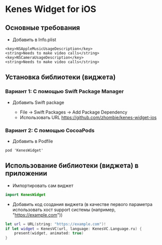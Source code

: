 # Kenes Widget for iOS

## Основные требования

- Добавить в Info.plist

```
<key>NSAppleMusicUsageDescription</key>
<string>Needs to make video calls</string>
<key>NSCameraUsageDescription</key>
<string>Needs to make video calls</string>
```

## Установка библиотеки (виджета)

### Вариант 1: С помощью Swift Package Manager

- Добавить Swift package

  - File -> Swift Packages -> Add Package Dependency
  - Использовать URL https://github.com/zhombie/kenes-widget-ios

### Вариант 2: С помощью CocoaPods

- Добавить в Podfile

```
pod 'KenesWidget'
```

## Использование библиотеки (виджета) в приложении

- Импортировать сам виджет 

```swift
import KenesWidget
```

- Добавить код создания виджета (в качестве первого параметра использовать хост support системы (например, "https://example.com"))

```swift
let url = URL(string: "https://example.com")!
if let widget = KenesVC(url, language: KenesVC.Language.ru) {
    present(widget, animated: true)
}
```
